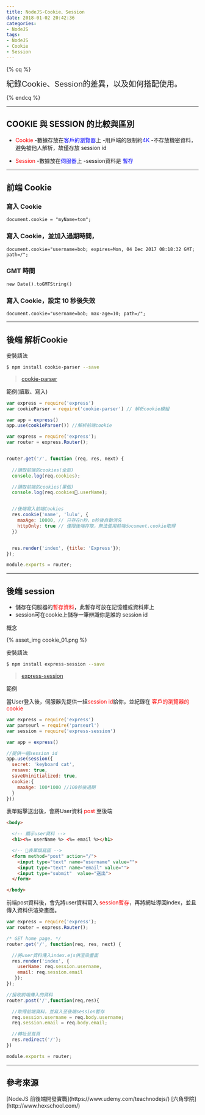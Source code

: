 ```yaml
---
title: NodeJS-Cookie、Session
date: 2018-01-02 20:42:36
categories: 
- NodeJS
tags:
- NodeJS
- Cookie
- Session
---
```



{% cq %}

<font style="font-size:20px;">紀錄Cookie、Session的差異，以及如何搭配使用。</font>

{% endcq %}

<!-- more -->
***

## COOKIE 與 SESSION 的比較與區別

- <font color="red">Cookie</font> 
  -數據存放在<font color="blue">客戶的瀏覽器</font>上
  -用戶端的限制約<font color="blue">4K</font>
  -不存放機密資料，避免被他人解析，故僅存放 session id

- <font color="red">Session</font> 
  -數據放在<font color="blue">伺服器</font>上
  -session資料是 <font color="blue">暫存</font>

***
## 前端 Cookie

### 寫入 Cookie

`document.cookie = "myName=tom";`

### 寫入 Cookie，並加入過期時間，

`document.cookie="username=bob; expires=Mon, 04 Dec 2017 08:18:32 GMT; path=/";`

### GMT 時間

`new Date().toGMTString()`

### 寫入 Cookie，設定 10 秒後失效

`document.cookie="username=bob; max-age=10; path=/";`


***
## 後端 解析Cookie

<span id="inline-blue">安裝語法</span>

``` zsh
$ npm install cookie-parser --save
```

> [cookie-parser](https://github.com/expressjs/cookie-parser)

<span id="inline-purple">範例(讀取、寫入)</span>


``` js app.js引用cookie-parser模組
var express = require('express')
var cookieParser = require('cookie-parser') // 解析cookie模組

var app = express()
app.use(cookieParser()) //解析前端cookie
```

``` js routes/index.js
var express = require('express');
var router = express.Router();


router.get('/', function (req, res, next) {
  
  //讀取前端的cookies(全部)
  console.log(req.cookies);

  //讀取前端的cookies(單個)
  console.log(req.cookies.userName);


  //後端寫入前端Cookies
  res.cookie('name', 'lulu', {
    maxAge: 10000, // 只存在n秒，n秒後自動消失
    httpOnly: true // 僅限後端存取，無法使用前端document.cookie取得
  })


  res.render('index', {title: 'Express'});
});

module.exports = router;
```

***
## 後端 session

- 儲存在伺服器的<font color="red">暫存資料</font>，此暫存可放在記憶體或資料庫上
- session可在cookie上儲存一筆辨識你是誰的 session id

<span id="inline-yellow">概念</span>

{% asset_img cookie_01.png %}

<span id="inline-blue">安裝語法</span>

``` zsh
$ npm install express-session --save
```

> [express-session](https://github.com/expressjs/session)


<span id="inline-purple">範例</span>

當User登入後，伺服器先提供一組<font color="red">session id</font>給你，並紀錄在 <font color="red">客戶的瀏覽器的cookie</font>

``` js app.js
var express = require('express')
var parseurl = require('parseurl')
var session = require('express-session')

var app = express()

//提供一組session id
app.use(session({
  secret: 'keyboard cat',
  resave: true,
  saveUninitialized: true,
  cookie:{
    maxAge: 100*1000 //100秒後過期
  }
}))
```

表單點擊送出後，會將User資料 <font color="red">post</font> 至後端

``` html html架構
<body>

  <!-- 顯示user資料 -->
  <h1><%= userName %> <%= email %></h1>

  <!-- 表單填寫區 -->
  <form method="post" action="/">
    <input type="text" name="username" value="">    
    <input type="text" name="email" value="">    
    <input type="submit"  value="送出">    
  </form>

</body>
```

前端post資料後，會先將user資料寫入 <font color="red">session暫存</font>，再將網址導回index，並且傳入資料供渲染畫面。

``` js index.js
var express = require('express');
var router = express.Router();

/* GET home page. */
router.get('/', function(req, res, next) {

  //將user資料傳入index.ejs供渲染畫面
  res.render('index', { 
    userName: req.session.username,
    email: req.session.email
   });
});

//接收前端傳入的資料
router.post('/',function(req,res){

  //取得前端資料，並寫入至後端session暫存
  req.session.username = req.body.username;
  req.session.email = req.body.email;

  //轉址至首頁
  res.redirect('/');
})

module.exports = router;
```

***
## 參考來源
<div class="note info">[NodeJS 前後端開發實戰](https://www.udemy.com/teachnodejs/)
[六角學院](http://www.hexschool.com/)</div>